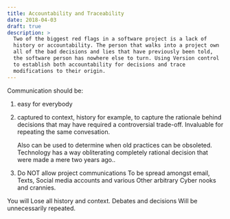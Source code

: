 ```yaml
---
title: Accountability and Traceability
date: 2018-04-03
draft: true
description: >
  Two of the biggest red flags in a software project is a lack of
  history or accountability. The person that walks into a project own
  all of the bad decisions and lies that have previously been told,
  the software person has nowhere else to turn. Using Version control
  to establish both accountability for decisions and trace
  modifications to their origin.
---
```

    
Communication should be:

1. easy for everybody
2. captured to context, history for example, to capture the rationale
   behind decisions that may have required a controversial
   trade-off. Invaluable for repeating the same convesation. 

   Also can be used to determine when old practices can be
   obsoleted. Technology has a way obliterating completely rational
   decision that were made a mere two years ago..

3. Do NOT allow project communications To be spread amongst email,
   Texts, Social media accounts and various Other arbitrary Cyber
   nooks and crannies.

You will Lose all history and context. Debates and decisions Will be
unnecessarily repeated.

